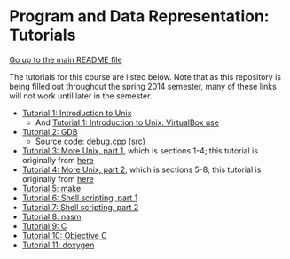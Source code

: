 Program and Data Representation: Tutorials
==========================================

[Go up to the main README file](../README.html)

The tutorials for this course are listed below. Note that as this
repository is being filled out throughout the spring 2014 semester,
many of these links will not work until later in the semester.

- [Tutorial 1: Introduction to Unix](01-intro-unix/index.html)
  - And [Tutorial 1: Introduction to Unix: VirtualBox use](01-intro-unix/virtual-box.html)
- [Tutorial 2: GDB](02-gdb/index.html)
  - Source code: [debug.cpp](02-gdb/debug.cpp.html)
    ([src](02-gdb/debug.cpp))
- [Tutorial 3: More Unix, part 1](03-04-more-unix/index.html),
  which is sections 1-4; this tutorial is originally from
  [here](http://www.ee.surrey.ac.uk/Teaching/Unix/)
- [Tutorial 4: More Unix, part 2](03-04-more-unix/index.html),
  which is sections 5-8; this tutorial is originally from
  [here](http://www.ee.surrey.ac.uk/Teaching/Unix/)
- [Tutorial 5: make](05-make/index.html)
- [Tutorial 6: Shell scripting, part 1](06-shell-scripts-pt1/index.html)
- [Tutorial 7: Shell scripting, part 2](07-shell-scripts-pt2/index.html)
- [Tutorial 8: nasm](08-nasm/index.html)
- [Tutorial 9: C](09-c/index.html)
- [Tutorial 10: Objective C](10-objc/index.html)
- [Tutorial 11: doxygen](11-doxygen/index.html)
